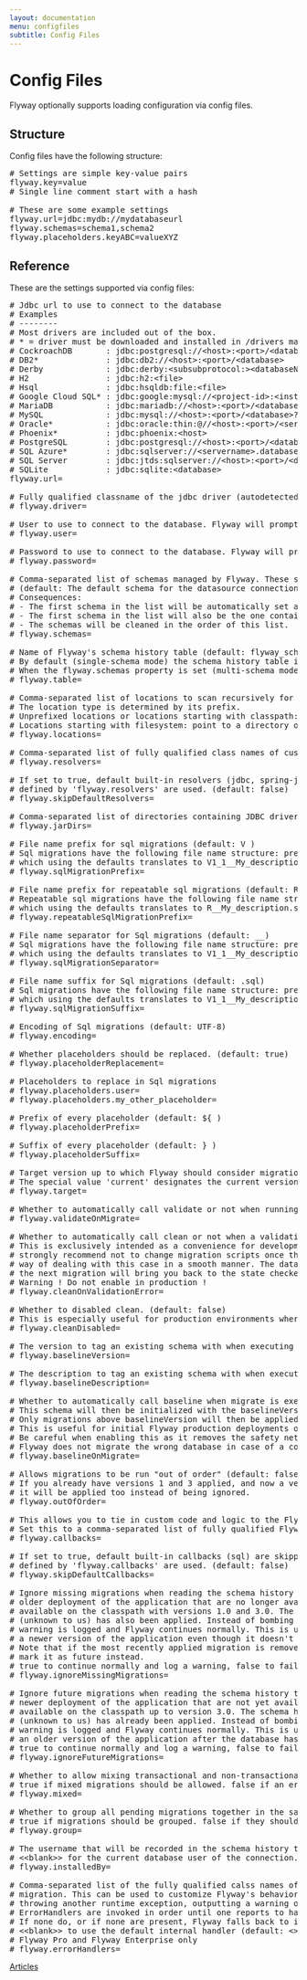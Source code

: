 ```yaml
---
layout: documentation
menu: configfiles
subtitle: Config Files
---
```

# Config Files

Flyway optionally supports loading configuration via config files.

## Structure

Config files have the following structure:

<pre class="prettyprint"># Settings are simple key-value pairs
flyway.key=value
# Single line comment start with a hash

# These are some example settings
flyway.url=jdbc:mydb://mydatabaseurl
flyway.schemas=schema1,schema2
flyway.placeholders.keyABC=valueXYZ</pre>

## Reference

These are the settings supported via config files:

<pre class="prettyprint"># Jdbc url to use to connect to the database
# Examples
# --------
# Most drivers are included out of the box.
# * = driver must be downloaded and installed in /drivers manually
# CockroachDB       : jdbc:postgresql://&lt;host&gt;:&lt;port&gt;/&lt;database&gt;?&lt;key1&gt;=&lt;value1&gt;&&lt;key2&gt;=&lt;value2&gt;...
# DB2*              : jdbc:db2://&lt;host&gt;:&lt;port&gt;/&lt;database&gt;
# Derby             : jdbc:derby:&lt;subsubprotocol:&gt;&lt;databaseName&gt;&lt;;attribute=value&gt;
# H2                : jdbc:h2:&lt;file&gt;
# Hsql              : jdbc:hsqldb:file:&lt;file&gt;
# Google Cloud SQL* : jdbc:google:mysql://&lt;project-id&gt;:&lt;instance-name&gt;/&lt;database&gt;
# MariaDB           : jdbc:mariadb://&lt;host&gt;:&lt;port&gt;/&lt;database&gt;?&lt;key1&gt;=&lt;value1&gt;&&lt;key2&gt;=&lt;value2&gt;...
# MySQL             : jdbc:mysql://&lt;host&gt;:&lt;port&gt;/&lt;database&gt;?&lt;key1&gt;=&lt;value1&gt;&&lt;key2&gt;=&lt;value2&gt;...
# Oracle*           : jdbc:oracle:thin:@//&lt;host&gt;:&lt;port&gt;/&lt;service&gt;
# Phoenix*          : jdbc:phoenix:&lt;host&gt;
# PostgreSQL        : jdbc:postgresql://&lt;host&gt;:&lt;port&gt;/&lt;database&gt;?&lt;key1&gt;=&lt;value1&gt;&&lt;key2&gt;=&lt;value2&gt;...
# SQL Azure*        : jdbc:sqlserver://&lt;servername&gt;.database.windows.net;databaseName=&lt;database&gt;
# SQL Server        : jdbc:jtds:sqlserver://&lt;host&gt;:&lt;port&gt;/&lt;database&gt;
# SQLite            : jdbc:sqlite:&lt;database&gt;
flyway.url=

# Fully qualified classname of the jdbc driver (autodetected by default based on flyway.url)
# flyway.driver=

# User to use to connect to the database. Flyway will prompt you to enter it if not specified.
# flyway.user=

# Password to use to connect to the database. Flyway will prompt you to enter it if not specified.
# flyway.password=

# Comma-separated list of schemas managed by Flyway. These schema names are case-sensitive.
# (default: The default schema for the datasource connection)
# Consequences:
# - The first schema in the list will be automatically set as the default one during the migration.
# - The first schema in the list will also be the one containing the schema history table.
# - The schemas will be cleaned in the order of this list.
# flyway.schemas=

# Name of Flyway's schema history table (default: flyway_schema_history)
# By default (single-schema mode) the schema history table is placed in the default schema for the connection provided by the datasource.
# When the flyway.schemas property is set (multi-schema mode), the schema history table is placed in the first schema of the list.
# flyway.table=

# Comma-separated list of locations to scan recursively for migrations. (default: filesystem:&lt;&lt;INSTALL-DIR&gt;&gt;/sql)
# The location type is determined by its prefix.
# Unprefixed locations or locations starting with classpath: point to a package on the classpath and may contain both sql and java-based migrations.
# Locations starting with filesystem: point to a directory on the filesystem and may only contain sql migrations.
# flyway.locations=

# Comma-separated list of fully qualified class names of custom MigrationResolver to use for resolving migrations.
# flyway.resolvers=

# If set to true, default built-in resolvers (jdbc, spring-jdbc and sql) are skipped and only custom resolvers as
# defined by 'flyway.resolvers' are used. (default: false)
# flyway.skipDefaultResolvers=

# Comma-separated list of directories containing JDBC drivers and Java-based migrations. (default: &lt;INSTALL-DIR&gt;/jars)
# flyway.jarDirs=

# File name prefix for sql migrations (default: V )
# Sql migrations have the following file name structure: prefixVERSIONseparatorDESCRIPTIONsuffix ,
# which using the defaults translates to V1_1__My_description.sql
# flyway.sqlMigrationPrefix=

# File name prefix for repeatable sql migrations (default: R )
# Repeatable sql migrations have the following file name structure: prefixSeparatorDESCRIPTIONsuffix ,
# which using the defaults translates to R__My_description.sql
# flyway.repeatableSqlMigrationPrefix=

# File name separator for Sql migrations (default: __)
# Sql migrations have the following file name structure: prefixVERSIONseparatorDESCRIPTIONsuffix ,
# which using the defaults translates to V1_1__My_description.sql
# flyway.sqlMigrationSeparator=

# File name suffix for Sql migrations (default: .sql)
# Sql migrations have the following file name structure: prefixVERSIONseparatorDESCRIPTIONsuffix ,
# which using the defaults translates to V1_1__My_description.sql
# flyway.sqlMigrationSuffix=

# Encoding of Sql migrations (default: UTF-8)
# flyway.encoding=

# Whether placeholders should be replaced. (default: true)
# flyway.placeholderReplacement=

# Placeholders to replace in Sql migrations
# flyway.placeholders.user=
# flyway.placeholders.my_other_placeholder=

# Prefix of every placeholder (default: ${ )
# flyway.placeholderPrefix=

# Suffix of every placeholder (default: } )
# flyway.placeholderSuffix=

# Target version up to which Flyway should consider migrations.
# The special value 'current' designates the current version of the schema. (default: &lt;&lt;latest version&gt;&gt;)
# flyway.target=

# Whether to automatically call validate or not when running migrate. (default: true)
# flyway.validateOnMigrate=

# Whether to automatically call clean or not when a validation error occurs. (default: false)
# This is exclusively intended as a convenience for development. Even tough we
# strongly recommend not to change migration scripts once they have been checked into SCM and run, this provides a
# way of dealing with this case in a smooth manner. The database will be wiped clean automatically, ensuring that
# the next migration will bring you back to the state checked into SCM.
# Warning ! Do not enable in production !
# flyway.cleanOnValidationError=

# Whether to disabled clean. (default: false)
# This is especially useful for production environments where running clean can be quite a career limiting move.
# flyway.cleanDisabled=

# The version to tag an existing schema with when executing baseline. (default: 1)
# flyway.baselineVersion=

# The description to tag an existing schema with when executing baseline. (default: &lt;&lt; Flyway Baseline &gt;&gt;)
# flyway.baselineDescription=

# Whether to automatically call baseline when migrate is executed against a non-empty schema with no schema history table.
# This schema will then be initialized with the baselineVersion before executing the migrations.
# Only migrations above baselineVersion will then be applied.
# This is useful for initial Flyway production deployments on projects with an existing DB.
# Be careful when enabling this as it removes the safety net that ensures
# Flyway does not migrate the wrong database in case of a configuration mistake! (default: false)
# flyway.baselineOnMigrate=

# Allows migrations to be run "out of order" (default: false).
# If you already have versions 1 and 3 applied, and now a version 2 is found,
# it will be applied too instead of being ignored.
# flyway.outOfOrder=

# This allows you to tie in custom code and logic to the Flyway lifecycle notifications (default: empty).
# Set this to a comma-separated list of fully qualified FlywayCallback class name implementations
# flyway.callbacks=

# If set to true, default built-in callbacks (sql) are skipped and only custom callback as
# defined by 'flyway.callbacks' are used. (default: false)
# flyway.skipDefaultCallbacks=

# Ignore missing migrations when reading the schema history table. These are migrations that were performed by an
# older deployment of the application that are no longer available in this version. For example: we have migrations
# available on the classpath with versions 1.0 and 3.0. The schema history table indicates that a migration with version 2.0
# (unknown to us) has also been applied. Instead of bombing out (fail fast) with an exception, a
# warning is logged and Flyway continues normally. This is useful for situations where one must be able to deploy
# a newer version of the application even though it doesn't contain migrations included with an older one anymore.
# Note that if the most recently applied migration is removed, Flyway has no way to know it is missing and will 
# mark it as future instead.
# true to continue normally and log a warning, false to fail fast with an exception.
# flyway.ignoreMissingMigrations=

# Ignore future migrations when reading the schema history table. These are migrations that were performed by a
# newer deployment of the application that are not yet available in this version. For example: we have migrations
# available on the classpath up to version 3.0. The schema history table indicates that a migration to version 4.0
# (unknown to us) has already been applied. Instead of bombing out (fail fast) with an exception, a
# warning is logged and Flyway continues normally. This is useful for situations where one must be able to redeploy
# an older version of the application after the database has been migrated by a newer one.
# true to continue normally and log a warning, false to fail fast with an exception. (default: true)
# flyway.ignoreFutureMigrations=

# Whether to allow mixing transactional and non-transactional statements within the same migration.
# true if mixed migrations should be allowed. false if an error should be thrown instead. (default: false)
# flyway.mixed=

# Whether to group all pending migrations together in the same transaction when applying them (only recommended for databases with support for DDL transactions).
# true if migrations should be grouped. false if they should be applied individually instead. (default: false)
# flyway.group=

# The username that will be recorded in the schema history table as having applied the migration.
# &lt;&lt;blank&gt;&gt; for the current database user of the connection. (default: &lt;&lt;blank&gt;&gt;).
# flyway.installedBy=

# Comma-separated list of the fully qualified calss names of handlers for errors and warnings that occur during a
# migration. This can be used to customize Flyway's behavior by for example
# throwing another runtime exception, outputting a warning or suppressing the error instead of throwing a FlywayException.
# ErrorHandlers are invoked in order until one reports to have successfully handled the errors or warnings.
# If none do, or if none are present, Flyway falls back to its default handling of errors and warnings.
# &lt;&lt;blank&gt;&gt; to use the default internal handler (default: <<blank>>)
# Flyway Pro and Flyway Enterprise only
# flyway.errorHandlers=</pre>

<p class="next-steps">
    <a class="btn btn-primary" href="/documentation/articles">Articles <i class="fa fa-arrow-right"></i></a>
</p>